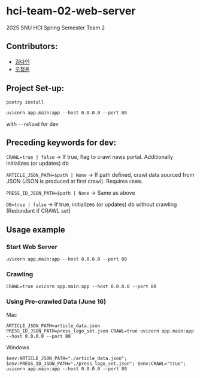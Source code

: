 # hci-team-02-web-server
2025 SNU HCI Spring Semester Team 2

## Contributors:
- <a href="">김다인</a>
- <a href="">오정윤</a>
    

## Project Set-up:

```
poetry install

uvicorn app.main:app --host 0.0.0.0 --port 80
```
with `--reload` for dev

## Preceding keywords for dev:

`CRAWL=true | false` -> If true, flag to crawl news portal. Additionally initializes (or updates) db

`ARTICLE_JSON_PATH=$path | None` -> If path defined, crawl data sourced from JSON (JSON is produced at first crawl). Requires `CRAWL`

`PRESS_ID_JSON_PATH=$path | None` -> Same as above

`DB=true | false` -> If true, initializes (or updates) db without crawling (Redundant if CRAWL set)

## Usage example
### Start Web Server
```
uvicorn app.main:app --host 0.0.0.0 --port 80
```

### Crawling
```
CRAWL=true uvicorn app.main:app --host 0.0.0.0 --port 80
```
### Using Pre-crawled Data (June 16)
Mac
```
ARTICLE_JSON_PATH=article_data.json PRESS_ID_JSON_PATH=press_logo_set.json CRAWL=true uvicorn app.main:app --host 0.0.0.0 --port 80
```
Windows
```
$env:ARTICLE_JSON_PATH="./article_data.json"; $env:PRESS_ID_JSON_PATH="./press_logo_set.json"; $env:CRAWL="true"; uvicorn app.main:app --host 0.0.0.0 --port 80
```